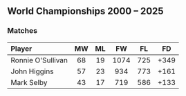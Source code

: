 ## World Championships 2000 – 2025
### Matches
|Player|MW|ML|FW|FL|FD|
|:---|:---:|:---:|:---:|:---:|:---:|
|Ronnie O'Sullivan|68|19|1074|725|+349|
|John Higgins|57|23|934|773|+161|
|Mark Selby|43|17|719|586|+133|

